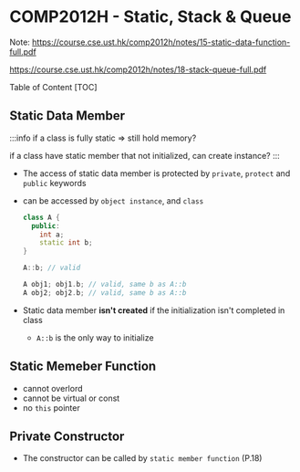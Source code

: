 # COMP2012H - Static, Stack & Queue

Note: https://course.cse.ust.hk/comp2012h/notes/15-static-data-function-full.pdf

https://course.cse.ust.hk/comp2012h/notes/18-stack-queue-full.pdf

Table of Content
[TOC]

## Static Data Member
:::info
if a class is fully static => still hold memory?

if a class have static member that not initialized, can create instance?
:::

* The access of static data member is protected by `private`, `protect` and `public` keywords

* can be accessed by `object instance`, and `class`
  ```cpp
  class A {
    public:
      int a;
      static int b;
  }
  ```
  ```cpp
  A::b; // valid
  
  A obj1; obj1.b; // valid, same b as A::b
  A obj2; obj2.b; // valid, same b as A::b
  ```
  
* Static data member **isn't created** if the initialization isn't completed in class
  * `A::b` is the only way to initialize

## Static Memeber Function

* cannot overlord
* cannot be virtual or const
* no `this` pointer

## Private Constructor

* The constructor can be called by `static member function` (P.18)
